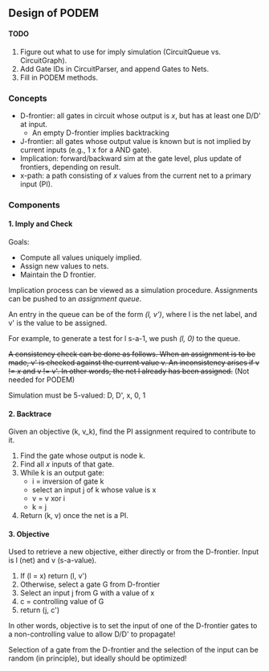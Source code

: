 ## Design of PODEM

#### TODO

1. Figure out what to use for imply simulation (CircuitQueue vs. CircuitGraph).
2. Add Gate IDs in CircuitParser, and append Gates to Nets.
3. Fill in PODEM methods.

### Concepts

* D-frontier: all gates in circuit whose output is *x*, but has at least one D/D' at input.
    - An empty D-frontier implies backtracking
* J-frontier: all gates whose output value is known but is not implied by current inputs (e.g., 1 x for a AND gate).
* Implication: forward/backward sim at the gate level, plus update of frontiers, depending on result.
* x-path: a path consisting of *x* values from the current net to a primary input (PI).

### Components

#### 1. Imply and Check

Goals:

* Compute all values uniquely implied.
* Assign new values to nets.
* Maintain the D frontier.

Implication process can be viewed as a simulation procedure. Assignments can be pushed to an *assignment queue*.

An entry in the queue can be of the form *(l, v')*, where l is the net label, and v' is the value to be assigned.
 
 For example, to generate a test for l s-a-1, we push *(l, 0)* to the queue.
 
 ~~A consistency check can be done as follows. When an assignment is to be made, v' is checked against the current value v. An inconsistency arises if v != *x* and v != v'. In other words, the net l already has been assigned.~~ (Not needed for PODEM)
 
 Simulation must be 5-valued: D, D', x, 0, 1
 
#### 2. Backtrace

Given an objective (k, v_k), find the PI assignment required to contribute to it. 

1. Find the gate whose output is node k.
2. Find all *x* inputs of that gate.
3. While k is an output gate:
    - i = inversion of gate k
    - select an input j of k whose value is x
    - v = v xor i
    - k = j
4. Return (k, v) once the net is a PI.

#### 3. Objective

Used to retrieve a new objective, either directly or from the D-frontier. Input is l (net) and v (s-a-value).

1. If (l = x) return (l, v')
2. Otherwise, select a gate G from D-frontier
3. Select an input j from G with a value of x
4. c = controlling value of G
5. return (j, c')

In other words, objective is to set the input of one of the D-frontier gates to a non-controlling value to allow D/D' to propagate!

Selection of a gate from the D-frontier and the selection of the input can be random (in principle), but ideally should be optimized!
